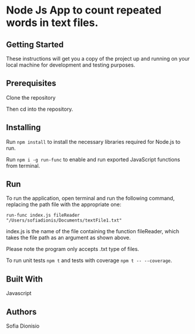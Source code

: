 # Node Js App to count repeated words in text files.

## Getting Started

These instructions will get you a copy of the project up and running on your local machine for development and testing purposes.

## Prerequisites

Clone the repository

Then cd into the repository.

## Installing

Run `npm install` to install the necessary libraries required for Node.js to run.

Run `npm i -g run-func` to enable and run exported JavaScript functions from terminal.

## Run

To run the application, open terminal and run the following command, replacing the path file with the appropriate one:

`run-func index.js fileReader "/Users/sofiadionis/Documents/textFile1.txt"`

index.js is the name of the file containing the function fileReader, which takes the file path as an argument as shown above.

Please note the program only accepts .txt type of files.

To run unit tests `npm t` and tests with coverage `npm t -- --coverage`.

## Built With

Javascript

## Authors

Sofia Dionisio
